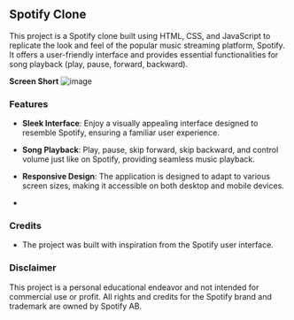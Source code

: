 
## Spotify Clone

This project is a Spotify clone built using HTML, CSS, and JavaScript to replicate the look and feel of the popular music streaming platform, Spotify. It offers a user-friendly interface and provides essential functionalities for song playback (play, pause, forward, backward).



**Screen Short**
![image](https://github.com/Manohar2001/Web-development/assets/107456976/588d6f46-95a0-4d62-9aaa-8eda2e510d03)


### Features

- **Sleek Interface**: Enjoy a visually appealing interface designed to resemble Spotify, ensuring a familiar user experience.

- **Song Playback**: Play, pause, skip forward, skip backward, and control volume just like on Spotify, providing seamless music playback.

- **Responsive Design**: The application is designed to adapt to various screen sizes, making it accessible on both desktop and mobile devices.
- 
### Credits

- The project was built with inspiration from the Spotify user interface.

### Disclaimer

This project is a personal educational endeavor and not intended for commercial use or profit. All rights and credits for the Spotify brand and trademark are owned by Spotify AB.
